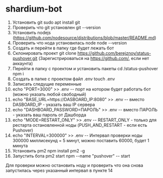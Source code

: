 # shardium-bot

1. Установить git sudo apt install git
2. Проверить что git установлен git --version
3. Установить nodejs (https://github.com/nodesource/distributions/blob/master/README.md)
4. Проверить что нода установилась node node --version
5. Создать и перейти в папку где будет лежать бот
6. Склонировать проект git clone https://github.com/berejznoy/status-pushover.git (Зарегистрироваться на https://github.com/, если нет аккаунта) 
7. Перейти в папку с проектом и установить пакеты cd /status-pushover npm i
8. Создать в папке с проектом файл .env touch .env
9. Записать следущие переменные 
10. echo "PORT=3000" >> .env -- порт на котором будет работать бот (можно указать любой свободный) 
11. echo "BASE_URL=https://DASBOARD_IP:8080" >> .env -- вместо DASBOARD_IP - указать ваш IP сервера
12. echo "DASHBOARD_PASSWORD=ПАРОЛЬ" >> .env -- вместо ПАРОЛЬ - указать ваш пароль от Дашборда 
13. echo "MODE=RESTART_ONLY" >> .env -- RESTART_ONLY - только для рестарта остановленной ноды (PUSH_AND_RESTART - если есть Pushover)
14. echo "INTERVAL=300000" >> .env -- Интервал проверки ноды 300000 миллисекунд = 5 минут, можно поставить 60000, будет 1 минута
15. Установить pm2 npm install pm2 -g
16. Запустить бота  pm2 start npm --name "pushover" -- start 
 
Для проверки можно остановить ноду и проверить что она снова запустилась через указанный интервал в пункте 14
